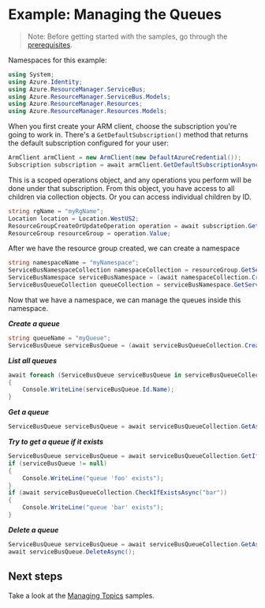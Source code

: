 # Example: Managing the Queues

>Note: Before getting started with the samples, go through the [prerequisites](https://github.com/Azure/azure-sdk-for-net/tree/main/sdk/resourcemanager/Azure.ResourceManager#prerequisites).

Namespaces for this example:

```C# Snippet:Managing_ServiceBusNamespaces_Namespaces
using System;
using Azure.Identity;
using Azure.ResourceManager.ServiceBus;
using Azure.ResourceManager.ServiceBus.Models;
using Azure.ResourceManager.Resources;
using Azure.ResourceManager.Resources.Models;
```

When you first create your ARM client, choose the subscription you're going to work in. There's a `GetDefaultSubscription()` method that returns the default subscription configured for your user:

```C# Snippet:Managing_ServiceBusQueues_DefaultSubscription
ArmClient armClient = new ArmClient(new DefaultAzureCredential());
Subscription subscription = await armClient.GetDefaultSubscriptionAsync();
```

This is a scoped operations object, and any operations you perform will be done under that subscription. From this object, you have access to all children via collection objects. Or you can access individual children by ID.

```C# Snippet:Managing_ServiceBusQueues_CreateResourceGroup
string rgName = "myRgName";
Location location = Location.WestUS2;
ResourceGroupCreateOrUpdateOperation operation = await subscription.GetResourceGroups().CreateOrUpdateAsync(rgName, new ResourceGroupData(location));
ResourceGroup resourceGroup = operation.Value;
```

After we have the resource group created, we can create a namespace

```C# Snippet:Managing_ServiceBusQueues_CreateNamespace
string namespaceName = "myNamespace";
ServiceBusNamespaceCollection namespaceCollection = resourceGroup.GetServiceBusNamespaces();
ServiceBusNamespace serviceBusNamespace = (await namespaceCollection.CreateOrUpdateAsync(namespaceName, new ServiceBusNamespaceData(location))).Value;
ServiceBusQueueCollection queueCollection = serviceBusNamespace.GetServiceBusQueues();
```

Now that we have a namespace, we can manage the queues inside this namespace.

***Create a queue***

```C# Snippet:Managing_ServiceBusQueues_CreateQueue
string queueName = "myQueue";
ServiceBusQueue serviceBusQueue = (await serviceBusQueueCollection.CreateOrUpdateAsync(queueName, new ServiceBusQueueData())).Value;
```

***List all queues***

```C# Snippet:Managing_ServiceBusQueues_ListQueues
await foreach (ServiceBusQueue serviceBusQueue in serviceBusQueueCollection.GetAllAsync())
{
    Console.WriteLine(serviceBusQueue.Id.Name);
}
```

***Get a queue***

```C# Snippet:Managing_ServiceBusQueues_GetQueue
ServiceBusQueue serviceBusQueue = await serviceBusQueueCollection.GetAsync("myQueue");
```

***Try to get a queue if it exists***

```C# Snippet:Managing_ServiceBusQueues_GetQueueIfExists
ServiceBusQueue serviceBusQueue = await serviceBusQueueCollection.GetIfExistsAsync("foo");
if (serviceBusQueue != null)
{
    Console.WriteLine("queue 'foo' exists");
}
if (await serviceBusQueueCollection.CheckIfExistsAsync("bar"))
{
    Console.WriteLine("queue 'bar' exists");
}
```

***Delete a queue***

```C# Snippet:Managing_ServiceBusQueues_DeleteQueue
ServiceBusQueue serviceBusQueue = await serviceBusQueueCollection.GetAsync("myQueue");
await serviceBusQueue.DeleteAsync();
```

## Next steps

Take a look at the [Managing Topics](https://github.com/yukun-dong/azure-sdk-for-net/blob/track2-servicebus/sdk/servicebus/Azure.ResourceManager.ServiceBus/samples/Sample1_ManagingTopics.md) samples.
